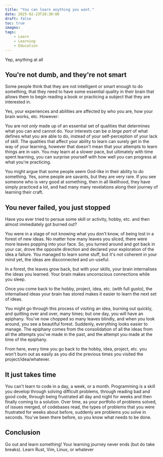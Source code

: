 ```yaml
---
title: "You can learn anything you want."
date: 2025-02-23T18:30:06
draft: false
toc: true
images:
tags:
    - Learn
    - Learning
    - Education
---
```


Yep, anything at all

## You're not dumb, and they're not smart

Some people think that they are not intelligent or smart enough to do something, that they need to have some essential quality in their brain
that allows them to begin reading a book or practicing a subject that they are interested in.

Yes, your experiences and abilities are affected by who you are, how your brain works, etc. However:

You are not *only* made up of an essential set of qualities that determines what you can and cannot do. 
Your interests can be *a large part* of what defines what you are able to do, instead of your self-perception of your lack of skill. The qualities that affect your 
ability to learn can surely get in the way of your learning, however that doesn't mean that your attempts to learn things are in vain. You may learn at a slower pace, 
but ultimately with time spent learning, you can surprise yourself with how well you can progress at what you're practicing.

You might argue that some people seem God-like in their ability to do something. Yes, some people are savants, but they are very rare. If you see someone 
who is very good at something, then in all likelihood, they have simply practiced a lot, and had many many revelations along their journey of learning their craft.

## You never failed, you just stopped

Have you ever tried to persue some skill or activity, hobby, etc. and then almost immediately got burned out?

You were in a stage of not knowing what you don't know, of being lost in a forest of new ideas. No matter how many leaves you sliced, there were more leaves popping 
into your face. So, you turned around and got back in your car, drove the opposite direction and declared your exploration of the idea a failure. You managed to learn 
some stuff, but it's not coherent in your mind yet, the ideas are disconnected and un-useful.

In a forest, the leaves grow back, but with your skills, your brain internalises the ideas you learned. Your brain makes unconscious connections while you sleep.

Once you come back to the hobby, project, idea, etc. (with full gusto), the internalised ideas your brain has stored makes it easier to learn the next set of ideas.

You might go through this process of visiting an idea, burning out quickly, and quitting over and over, many times; but one day, you will have an epiphany. You've now 
chopped so many leaves blindly, and when you look around, you see a beautiful forest. Suddenly, everything looks easier to manage. The epiphany comes from the consolidation 
of all the ideas from all the attempts you've made in the past, and the attempt you made at the time of the epiphany.

From here, every time you go back to the hobby, idea, project, etc. you won't burn out as easily as you did the previous times you visited the project/idea/whatever.

## It just takes time

You can't learn to code in a day, a week, or a month. Programming is a skill you develop through solving difficult problems, through reading bad and good code, through 
being frustrated all day and night for weeks and then finally coming to a solution. Over time, as your portfolio of problems solved, of issues merged, of codebases read, 
the types of problems that you were frustrated for weeks about before, suddenly are problems you solve in seconds. You've been there before, so you know what needs to be done.

## Conclusion

Go out and learn something! Your learning journey never ends (but do take breaks). Learn Rust, Vim, Linux, or whatever
